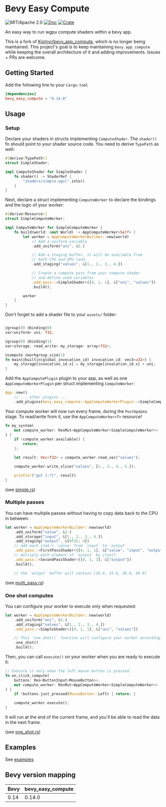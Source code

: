 # Bevy Easy Compute

![MIT/Apache 2.0](https://img.shields.io/badge/license-MIT%2FApache-blue.svg)
[![Doc](https://docs.rs/bevy_easy_compute/badge.svg)](https://docs.rs/bevy_easy_compute)
[![Crate](https://img.shields.io/crates/v/bevy_easy_compute.svg)](https://crates.io/crates/bevy_easy_compute)

An easy way to run wgpu compute shaders within a bevy app.

This is a fork of [Kjolnyr/bevy_app_compute](https://github.com/Kjolnyr/bevy_app_compute), which is no longer being maintained. This project's goal is to keep maintaining `bevy_app_compute` while keeping the overall architecture of it and adding improvements. Issues + PRs are welcome.

## Getting Started

Add the following line to your `Cargo.toml`

```toml
[dependencies]
bevy_easy_compute = "0.14.0"
```

## Usage

### Setup

Declare your shaders in structs implementing `ComputeShader`. The `shader()` fn should point to your shader source code.
You need to derive `TypePath` as well:

```rust
#[derive(TypePath)]
struct SimpleShader;

impl ComputeShader for SimpleShader {
    fn shader() -> ShaderRef {
        "shaders/simple.wgsl".into()
    }
}
```

Next, declare a struct implementing `ComputeWorker` to declare the bindings and the logic of your worker:

```rust
#[derive(Resource)]
struct SimpleComputeWorker;

impl ComputeWorker for SimpleComputeWorker {
    fn build(world: &mut World) -> AppComputeWorker<Self> {
        let worker = AppComputeWorkerBuilder::new(world)
            // Add a uniform variable
            .add_uniform("uni", &5.)

            // Add a staging buffer, it will be available from
            // both CPU and GPU land.
            .add_staging("values", &[1., 2., 3., 4.])

            // Create a compute pass from your compute shader
            // and define used variables
            .add_pass::<SimpleShader>([4, 1, 1], &["uni", "values"])
            .build();

        worker
    }
}

```

Don't forget to add a shader file to your `assets/` folder:

```rust

@group(0) @binding(0)
var<uniform> uni: f32;

@group(0) @binding(1)
var<storage, read_write> my_storage: array<f32>;

@compute @workgroup_size(1)
fn main(@builtin(global_invocation_id) invocation_id: vec3<u32>) {
    my_storage[invocation_id.x] = my_storage[invocation_id.x] + uni;
}
```

Add the `AppComputePlugin` plugin to your app, as well as one `AppComputeWorkerPlugin` per struct implementing `ComputeWorker`:

```rust
App::new()
    // ... other plugins ...
    .add_plugins(bevy_easy_compute::AppComputeWorkerPlugin::<SimpleComputeWorker>::default());
```

Your compute worker will now run every frame, during the `PostUpdate` stage. To read/write from it, use the `AppComputeWorker<T>` resource!

```rust
fn my_system(
    mut compute_worker: ResMut<AppComputeWorker<SimpleComputeWorker>>
) {
    if !compute_worker.available() {
        return;
    };

    let result: Vec<f32> = compute_worker.read_vec("values");

    compute_worker.write_slice("values", [2., 3., 4., 5.]);

    println!("got {:?}", result)
}
```

(see [simple.rs](https://github.com/AnthonyTornetta/bevy_easy_compute/tree/dev/examples/simple.rs))

### Multiple passes

You can have multiple passes without having to copy data back to the CPU in between:

```rust
let worker = AppComputeWorkerBuilder::new(world)
    .add_uniform("value", &3.)
    .add_storage("input", &[1., 2., 3., 4.])
    .add_staging("output", &[0f32; 4])
    // add each item + `value` from `input` to `output`
    .add_pass::<FirstPassShader>([4, 1, 1], &["value", "input", "output"])
    // multiply each element of `output` by itself
    .add_pass::<SecondPassShader>([4, 1, 1], &["output"])
    .build();

    // the `output` buffer will contain [16.0, 25.0, 36.0, 49.0]

```

(see [multi_pass.rs](https://github.com/AnthonyTornetta/bevy_easy_compute/tree/dev/examples/multi_pass.rs))

### One shot computes

You can configure your worker to execute only when requested:

```rust
let worker = AppComputeWorkerBuilder::new(world)
    .add_uniform("uni", &5.)
    .add_staging("values", &[1., 2., 3., 4.])
    .add_pass::<SimpleShader>([4, 1, 1], &["uni", "values"])

    // This `one_shot()` function will configure your worker accordingly
    .one_shot()
    .build();

```

Then, you can call `execute()` on your worker when you are ready to execute it:

```rust
// Execute it only when the left mouse button is pressed.
fn on_click_compute(
    buttons: Res<ButtonInput<MouseButton>>,
    mut compute_worker: ResMut<AppComputeWorker<SimpleComputeWorker>>
) {
    if !buttons.just_pressed(MouseButton::Left) { return; }

    compute_worker.execute();
}
```

It will run at the end of the current frame, and you'll be able to read the data in the next frame.

(see [one_shot.rs](https://github.com/AnthonyTornetta/bevy_easy_compute/tree/dev/examples/one_shot.rs))


## Examples

See [examples](https://github.com/AnthonyTornetta/bevy_easy_compute/tree/main/examples)


## Bevy version mapping

| Bevy | bevy_easy_compute |
| ---- | ----------------- |
| 0.14 | 0.14.0            |
